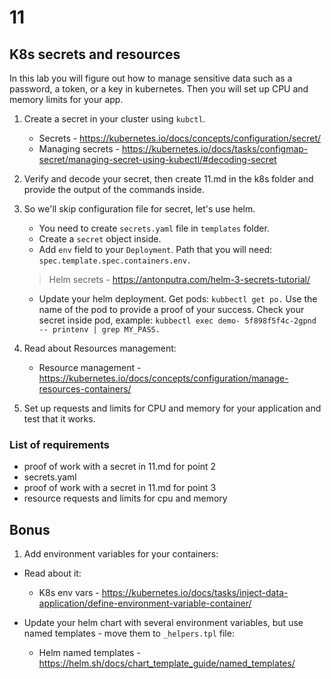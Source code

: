# 11

## K8s secrets and resources

In this lab you will figure out how to manage sensitive data such as a password, a token, or a key in kubernetes. Then you will set up CPU and memory limits for your app.

1. Create a secret in your cluster using `kubctl`.

    * Secrets - https://kubernetes.io/docs/concepts/configuration/secret/
    * Managing secrets - https://kubernetes.io/docs/tasks/configmap-secret/managing-secret-using-kubectl/#decoding-secret

2. Verify and decode your secret, then create 11.md in the k8s folder and provide the output of the commands inside.

3. So we'll skip configuration file for secret, let's use helm.

    * You need to create `secrets.yaml` file in `templates` folder.
    * Create a `secret` object inside.
    * Add `env` field to your `Deployment`. Path that you will need: `spec.template.spec.containers.env.`

    > Helm secrets - https://antonputra.com/helm-3-secrets-tutorial/

    * Update your helm deployment. Get pods: `kubbectl get po.` Use the name of the pod to provide a proof of your success. Check your secret inside pod, example: `kubbectl exec demo- 5f898f5f4c-2gpnd -- printenv | grep MY_PASS.`

4. Read about Resources management:

    * Resource management - https://kubernetes.io/docs/concepts/configuration/manage-resources-containers/

5. Set up requests and limits for CPU and memory for your application and test that it works. 

### List of requirements

* proof of work with a secret in 11.md for point 2
* secrets.yaml
* proof of work with  a secret in 11.md for point 3
* resource requests and limits for cpu and memory

## Bonus

1. Add environment variables for your containers:

* Read about it:

    * K8s env vars - https://kubernetes.io/docs/tasks/inject-data-application/define-environment-variable-container/

* Update your helm chart with several environment variables, but use named templates - move them to `_helpers.tpl` file:
    * Helm named templates - https://helm.sh/docs/chart_template_guide/named_templates/